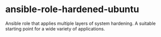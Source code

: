 # ansible-role-hardened-ubuntu

Ansible role that applies multiple layers of system hardening. 
A suitable starting point for a wide variety of applications.
